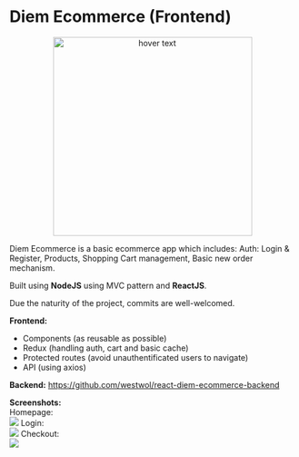 # Diem Ecommerce (Frontend)

<p align="center">
  <img src="https://i.imgur.com/mHMWIXO.png" width="350" title="hover text">
  
  Diem Ecommerce is a basic ecommerce app which includes: Auth: Login & Register, Products, Shopping Cart management, Basic new order mechanism.
  
  Built using <b>NodeJS</b> using MVC pattern and <b>ReactJS</b>.
  
  Due the naturity of the project, commits are well-welcomed.
 
  <b>Frontend:</b>
  - Components (as reusable as possible)
  - Redux (handling auth, cart and basic cache)
  - Protected routes (avoid unauthentificated users to navigate)
  - API (using axios)
 
  <b>Backend:</b> https://github.com/westwol/react-diem-ecommerce-backend
 
  <b>Screenshots:</b></br>
  Homepage:</br>
  <img src="https://i.imgur.com/MjpOC3J.png">
  Login:</br>
  <img src="https://i.imgur.com/soCMzQi.png">
  Checkout:</br>
  <img src="https://i.imgur.com/Vm3PChy.png">
  
  
</p>
